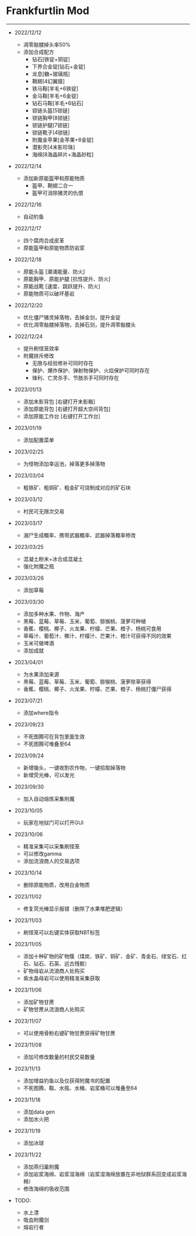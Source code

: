 # Frankfurtlin Mod 

---

- 2022/12/12  
  - 凋零骷髅掉头率50%  
  - 添加合成配方
    - 钻石[铁锭+铜锭]
    - 下界合金锭[钻石+金锭]
    - 龙息[糖+玻璃瓶]
    - 鞘翅[4幻翼膜]
    - 铁马鞍[羊毛+6铁锭]
    - 金马鞍[羊毛+6金锭]
    - 钻石马鞍[羊毛+6钻石]
    - 锁链头盔[5锁链]
    - 锁链胸甲[8锁链]
    - 锁链护腿[7锁链]
    - 锁链靴子[4锁链]
    - 附魔金苹果[金苹果+8金锭]
    - 潜影壳[4末影珍珠]
    - 海绵[8海晶碎片+海晶砂粒]

- 2022/12/14
  - 添加新原能盔甲和原能物质  
    - 盔甲、鞘翅二合一
    - 盔甲可消除猪灵的仇恨

- 2022/12/16
  - 自动钓鱼

- 2022/12/17
  - 四个腐肉合成皮革
  - 原能盔甲和原能物质防岩浆

- 2022/12/18 
  - 原能头盔 [潮涌能量、防火]
  - 原能胸甲、原能护腿 [抗性提升、防火]
  - 原能战靴 [速度、跳跃提升、防火]
  - 原能物质可以破坏基岩

- 2022/12/20
  - 优化僵尸猪灵掉落物，去掉金剑，提升金锭
  - 优化凋零骷髅掉落物，去掉石剑，提升凋零骷髅头

- 2022/12/24
  - 提升刷怪笼效率
  - 附魔排斥修改
    - 无限与经验修补可同时存在
    - 保护、爆炸保护、弹射物保护、火焰保护可同时存在
    - 锋利、亡灵杀手、节肢杀手可同时存在

- 2023/01/13
  - 添加末影背包 [右键打开末影箱]
  - 添加原能背包 [右键打开超大空间背包]
  - 添加原能工作台 [右键打开工作台]

- 2023/01/19
  - 添加配置菜单

- 2023/02/25
  - 为怪物添加幸运池，掉落更多掉落物

- 2023/03/04
  - 粗铁矿、粗铜矿、粗金矿可烧制成对应的矿石块

- 2023/03/12
  - 村民可无限次交易

- 2023/03/17
  - 溺尸生成概率、携带武器概率、武器掉落概率修改

- 2023/03/25
  - 混凝土粉末+冰合成混凝土
  - 强化附魔之瓶

- 2023/03/26
  - 添加草莓

- 2023/03/30
  - 添加多种水果、作物、海产
  - 黑莓、蓝莓、草莓、玉米、葡萄、猕猴桃、菠萝可种植
  - 香蕉、樱桃、椰子、火龙果、柠檬、芒果、橙子、杨桃可食用
  - 草莓汁、葡萄汁、椰汁、柠檬汁、芒果汁、橙汁可获得不同的效果
  - 玉米可做啤酒
  - 添加成就

- 2023/04/01
  - 为水果添加来源
  - 黑莓、蓝莓、草莓、玉米、葡萄、猕猴桃、菠萝除草获得
  - 香蕉、樱桃、椰子、火龙果、柠檬、芒果、橙子、杨桃打僵尸获得

- 2023/07/21
  - 添加where指令

- 2023/09/23
  - 不死图腾可在背包里面生效
  - 不死图腾可堆叠至64

- 2023/09/24
  - 新增锄头，一键收割农作物，一键拾取掉落物
  - 新增荧光棒，可以发光

- 2023/09/30
  - 加入自动熔炼采集附魔

- 2023/10/05
  - 玩家在地狱门可以打开GUI

- 2023/10/06
  - 精准采集可以采集刷怪笼
  - 可以修改gamma
  - 添加流浪商人的交易选项

- 2023/10/14
  - 删除原能物质，改用白金物质

- 2023/11/02
  - 修复荧光棒显示报错（删除了水果堆肥逻辑）

- 2023/11/03
  - 刷怪笼可以右键实体获取NBT标签

- 2023/11/05
  - 添加十种矿物的矿物簇（煤炭、铁矿、铜矿、金矿、青金石、绿宝石、红石、钻石、石英、远古残骸）
  - 矿物母岩从流浪商人处购买
  - 紫水晶母岩可以使用精准采集获取

- 2023/11/06
  - 添加矿物甘蔗
  - 矿物甘蔗从流浪商人处购买

- 2023/11/07
  - 可以使用骨粉右键矿物甘蔗获得矿物甘蔗

- 2023/11/08
  - 添加可修改数量的村民交易数量

- 2023/11/13
  - 添加增益钓鱼以及仅获得附魔书的配置
  - 不死图腾、鞍、水瓶、水桶、岩浆桶可以堆叠至64

- 2023/11/18
  - 添加data gen
  - 添加水火把

- 2023/11/19
  - 添加冰球

- 2023/11/22
  - 添加燕归巢附魔
  - 添加岩浆海绵、岩浆湿海绵（岩浆湿海绵放置在非地狱群系回变成岩浆海棉）
  - 修改海绵的吸收范围





- TODO:
  - 水上漂
  - 吸血附魔剑
  - 熔岩行者